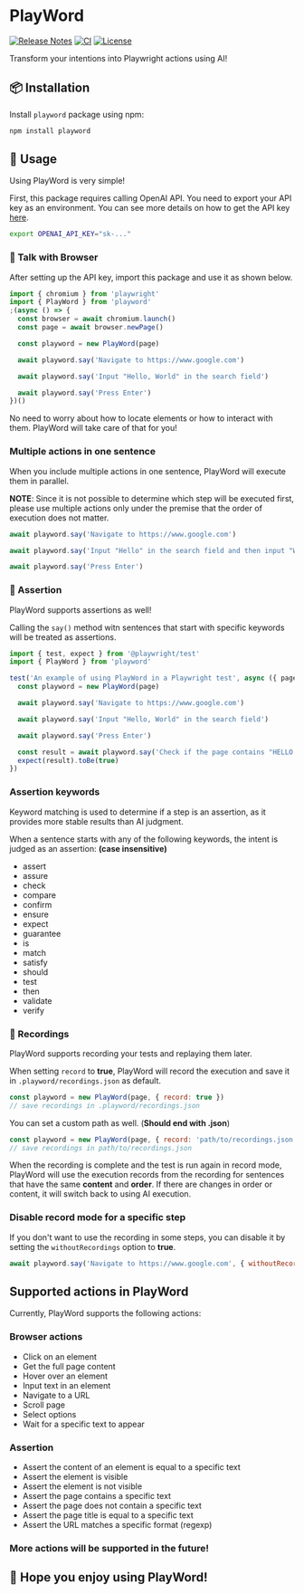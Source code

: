 # PlayWord

[![Release Notes](https://img.shields.io/badge/release-1.0.4-blue)](https://github.com/Foreverskyin0216/playword/releases)
[![CI](https://github.com/Foreverskyin0216/playword/actions/workflows/ci.yml/badge.svg)](https://github.com/Foreverskyin0216/playword/actions/workflows/ci.yml)
[![License](https://img.shields.io/badge/license-MIT-yellow)](https://opensource.org/licenses/MIT)

Transform your intentions into Playwright actions using AI!

## 📦 Installation

Install `playword` package using npm:

```bash
npm install playword
```

## 🚀 Usage

Using PlayWord is very simple!

First, this package requires calling OpenAI API. You need to export your API key as an environment. You can see more details on how to get the API key [here](https://platform.openai.com/api-keys).

```bash
export OPENAI_API_KEY="sk-..."
```

### 💬 Talk with Browser

After setting up the API key, import this package and use it as shown below.

```javascript
import { chromium } from 'playwright'
import { PlayWord } from 'playword'
;(async () => {
  const browser = await chromium.launch()
  const page = await browser.newPage()

  const playword = new PlayWord(page)

  await playword.say('Navigate to https://www.google.com')

  await playword.say('Input "Hello, World" in the search field')

  await playword.say('Press Enter')
})()
```

No need to worry about how to locate elements or how to interact with them. PlayWord will take care of that for you!

### Multiple actions in one sentence

When you include multiple actions in one sentence, PlayWord will execute them in parallel.

**NOTE**: Since it is not possible to determine which step will be executed first, please use multiple actions only under the premise that the order of execution does not matter.

```javascript
await playword.say('Navigate to https://www.google.com')

await playword.say('Input "Hello" in the search field and then input "World" in the search field')

await playword.say('Press Enter')
```

### 🧪 Assertion

PlayWord supports assertions as well!

Calling the `say()` method witn sentences that start with specific keywords will be treated as assertions.

```javascript
import { test, expect } from '@playwright/test'
import { PlayWord } from 'playword'

test('An example of using PlayWord in a Playwright test', async ({ page }) => {
  const playword = new PlayWord(page)

  await playword.say('Navigate to https://www.google.com')

  await playword.say('Input "Hello, World" in the search field')

  await playword.say('Press Enter')

  const result = await playword.say('Check if the page contains "HELLO WORLD"')
  expect(result).toBe(true)
})
```

### Assertion keywords

Keyword matching is used to determine if a step is an assertion, as it provides more stable results than AI judgment.

When a sentence starts with any of the following keywords, the intent is judged as an assertion: **(case insensitive)**

- assert
- assure
- check
- compare
- confirm
- ensure
- expect
- guarantee
- is
- match
- satisfy
- should
- test
- then
- validate
- verify

### 🔴 Recordings

PlayWord supports recording your tests and replaying them later.

When setting `record` to **true**, PlayWord will record the execution and save it in `.playword/recordings.json` as default.

```javascript
const playword = new PlayWord(page, { record: true })
// save recordings in .playword/recordings.json
```

You can set a custom path as well. (**Should end with .json**)

```javascript
const playword = new PlayWord(page, { record: 'path/to/recordings.json' })
// save recordings in path/to/recordings.json
```

When the recording is complete and the test is run again in record mode, PlayWord will use the execution records from the recording for sentences that have the same **content** and **order**. If there are changes in order or content, it will switch back to using AI execution.

### Disable record mode for a specific step

If you don't want to use the recording in some steps, you can disable it by setting the `withoutRecordings` option to **true**.

```javascript
await playword.say('Navigate to https://www.google.com', { withoutRecordings: true })
```

## Supported actions in PlayWord

Currently, PlayWord supports the following actions:

### Browser actions

- Click on an element
- Get the full page content
- Hover over an element
- Input text in an element
- Navigate to a URL
- Scroll page
- Select options
- Wait for a specific text to appear

### Assertion

- Assert the content of an element is equal to a specific text
- Assert the element is visible
- Assert the element is not visible
- Assert the page contains a specific text
- Assert the page does not contain a specific text
- Assert the page title is equal to a specific text
- Assert the URL matches a specific format (regexp)

### More actions will be supported in the future!

## 🎉 Hope you enjoy using PlayWord!
